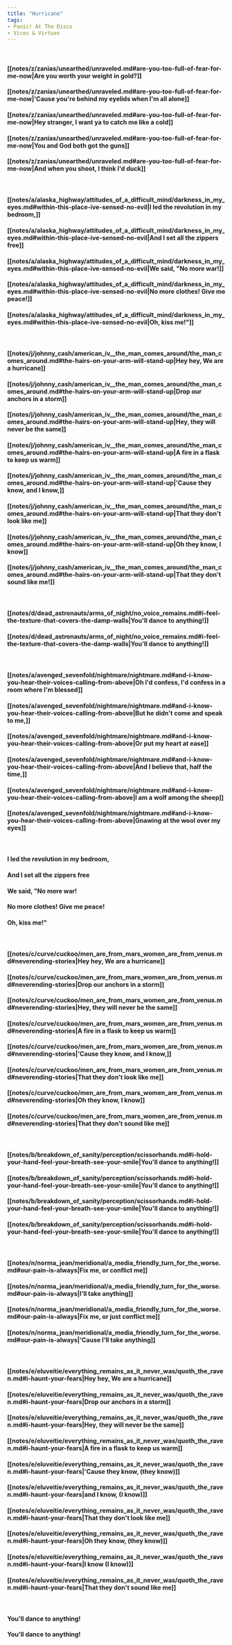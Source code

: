 ```yaml
---
title: "Hurricane"
tags:
- Panic! At The Disco
- Vices & Virtues
---
```

&nbsp;
#### [[notes/z/zanias/unearthed/unraveled.md#are-you-too-full-of-fear-for-me-now|Are you worth your weight in gold?]]
#### [[notes/z/zanias/unearthed/unraveled.md#are-you-too-full-of-fear-for-me-now|'Cause you're behind my eyelids when I'm all alone]]
#### [[notes/z/zanias/unearthed/unraveled.md#are-you-too-full-of-fear-for-me-now|Hey stranger, I want ya to catch me like a cold]]
#### [[notes/z/zanias/unearthed/unraveled.md#are-you-too-full-of-fear-for-me-now|You and God both got the guns]]
#### [[notes/z/zanias/unearthed/unraveled.md#are-you-too-full-of-fear-for-me-now|And when you shoot, I think I'd duck]]
&nbsp;
#### [[notes/a/alaska_highway/attitudes_of_a_difficult_mind/darkness_in_my_eyes.md#within-this-place-ive-sensed-no-evil|I led the revolution in my bedroom,]]
#### [[notes/a/alaska_highway/attitudes_of_a_difficult_mind/darkness_in_my_eyes.md#within-this-place-ive-sensed-no-evil|And I set all the zippers free]]
#### [[notes/a/alaska_highway/attitudes_of_a_difficult_mind/darkness_in_my_eyes.md#within-this-place-ive-sensed-no-evil|We said, "No more war!]]
#### [[notes/a/alaska_highway/attitudes_of_a_difficult_mind/darkness_in_my_eyes.md#within-this-place-ive-sensed-no-evil|No more clothes! Give me peace!]]
#### [[notes/a/alaska_highway/attitudes_of_a_difficult_mind/darkness_in_my_eyes.md#within-this-place-ive-sensed-no-evil|Oh, kiss me!"]]
&nbsp;
#### [[notes/j/johnny_cash/american_iv__the_man_comes_around/the_man_comes_around.md#the-hairs-on-your-arm-will-stand-up|Hey hey, We are a hurricane]]
#### [[notes/j/johnny_cash/american_iv__the_man_comes_around/the_man_comes_around.md#the-hairs-on-your-arm-will-stand-up|Drop our anchors in a storm]]
#### [[notes/j/johnny_cash/american_iv__the_man_comes_around/the_man_comes_around.md#the-hairs-on-your-arm-will-stand-up|Hey, they will never be the same]]
#### [[notes/j/johnny_cash/american_iv__the_man_comes_around/the_man_comes_around.md#the-hairs-on-your-arm-will-stand-up|A fire in a flask to keep us warm]]
#### [[notes/j/johnny_cash/american_iv__the_man_comes_around/the_man_comes_around.md#the-hairs-on-your-arm-will-stand-up|'Cause they know, and I know,]]
#### [[notes/j/johnny_cash/american_iv__the_man_comes_around/the_man_comes_around.md#the-hairs-on-your-arm-will-stand-up|That they don't look like me]]
#### [[notes/j/johnny_cash/american_iv__the_man_comes_around/the_man_comes_around.md#the-hairs-on-your-arm-will-stand-up|Oh they know, I know]]
#### [[notes/j/johnny_cash/american_iv__the_man_comes_around/the_man_comes_around.md#the-hairs-on-your-arm-will-stand-up|That they don't sound like me!]]
&nbsp;
#### [[notes/d/dead_astronauts/arms_of_night/no_voice_remains.md#i-feel-the-texture-that-covers-the-damp-walls|You'll dance to anything!]]
#### [[notes/d/dead_astronauts/arms_of_night/no_voice_remains.md#i-feel-the-texture-that-covers-the-damp-walls|You'll dance to anything!]]
&nbsp;
#### [[notes/a/avenged_sevenfold/nightmare/nightmare.md#and-i-know-you-hear-their-voices-calling-from-above|Oh I'd confess, I'd confess in a room where I'm blessed]]
#### [[notes/a/avenged_sevenfold/nightmare/nightmare.md#and-i-know-you-hear-their-voices-calling-from-above|But he didn't come and speak to me,]]
#### [[notes/a/avenged_sevenfold/nightmare/nightmare.md#and-i-know-you-hear-their-voices-calling-from-above|Or put my heart at ease]]
#### [[notes/a/avenged_sevenfold/nightmare/nightmare.md#and-i-know-you-hear-their-voices-calling-from-above|And I believe that, half the time,]]
#### [[notes/a/avenged_sevenfold/nightmare/nightmare.md#and-i-know-you-hear-their-voices-calling-from-above|I am a wolf among the sheep]]
#### [[notes/a/avenged_sevenfold/nightmare/nightmare.md#and-i-know-you-hear-their-voices-calling-from-above|Gnawing at the wool over my eyes]]
&nbsp;
#### I led the revolution in my bedroom,
#### And I set all the zippers free
#### We said, "No more war!
#### No more clothes! Give me peace!
#### Oh, kiss me!"
&nbsp;
#### [[notes/c/curve/cuckoo/men_are_from_mars_women_are_from_venus.md#neverending-stories|Hey hey, We are a hurricane]]
#### [[notes/c/curve/cuckoo/men_are_from_mars_women_are_from_venus.md#neverending-stories|Drop our anchors in a storm]]
#### [[notes/c/curve/cuckoo/men_are_from_mars_women_are_from_venus.md#neverending-stories|Hey, they will never be the same]]
#### [[notes/c/curve/cuckoo/men_are_from_mars_women_are_from_venus.md#neverending-stories|A fire in a flask to keep us warm]]
#### [[notes/c/curve/cuckoo/men_are_from_mars_women_are_from_venus.md#neverending-stories|'Cause they know, and I know,]]
#### [[notes/c/curve/cuckoo/men_are_from_mars_women_are_from_venus.md#neverending-stories|That they don't look like me]]
#### [[notes/c/curve/cuckoo/men_are_from_mars_women_are_from_venus.md#neverending-stories|Oh they know, I know]]
#### [[notes/c/curve/cuckoo/men_are_from_mars_women_are_from_venus.md#neverending-stories|That they don't sound like me]]
&nbsp;
#### [[notes/b/breakdown_of_sanity/perception/scissorhands.md#i-hold-your-hand-feel-your-breath-see-your-smile|You'll dance to anything!]]
#### [[notes/b/breakdown_of_sanity/perception/scissorhands.md#i-hold-your-hand-feel-your-breath-see-your-smile|You'll dance to anything!]]
#### [[notes/b/breakdown_of_sanity/perception/scissorhands.md#i-hold-your-hand-feel-your-breath-see-your-smile|You'll dance to anything!]]
#### [[notes/b/breakdown_of_sanity/perception/scissorhands.md#i-hold-your-hand-feel-your-breath-see-your-smile|You'll dance to anything!]]
&nbsp;
#### [[notes/n/norma_jean/meridional/a_media_friendly_turn_for_the_worse.md#our-pain-is-always|Fix me, or conflict me]]
#### [[notes/n/norma_jean/meridional/a_media_friendly_turn_for_the_worse.md#our-pain-is-always|I'll take anything]]
#### [[notes/n/norma_jean/meridional/a_media_friendly_turn_for_the_worse.md#our-pain-is-always|Fix me, or just conflict me]]
#### [[notes/n/norma_jean/meridional/a_media_friendly_turn_for_the_worse.md#our-pain-is-always|'Cause I'll take anything]]
&nbsp;
#### [[notes/e/eluveitie/everything_remains_as_it_never_was/quoth_the_raven.md#i-haunt-your-fears|Hey hey, We are a hurricane]]
#### [[notes/e/eluveitie/everything_remains_as_it_never_was/quoth_the_raven.md#i-haunt-your-fears|Drop our anchors in a storm]]
#### [[notes/e/eluveitie/everything_remains_as_it_never_was/quoth_the_raven.md#i-haunt-your-fears|Hey, they will never be the same]]
#### [[notes/e/eluveitie/everything_remains_as_it_never_was/quoth_the_raven.md#i-haunt-your-fears|A fire in a flask to keep us warm]]
#### [[notes/e/eluveitie/everything_remains_as_it_never_was/quoth_the_raven.md#i-haunt-your-fears|'Cause they know, (they know)]]
#### [[notes/e/eluveitie/everything_remains_as_it_never_was/quoth_the_raven.md#i-haunt-your-fears|and I know, (I know)]]
#### [[notes/e/eluveitie/everything_remains_as_it_never_was/quoth_the_raven.md#i-haunt-your-fears|That they don't look like me]]
#### [[notes/e/eluveitie/everything_remains_as_it_never_was/quoth_the_raven.md#i-haunt-your-fears|Oh they know, (they know)]]
#### [[notes/e/eluveitie/everything_remains_as_it_never_was/quoth_the_raven.md#i-haunt-your-fears|I know (I know)]]
#### [[notes/e/eluveitie/everything_remains_as_it_never_was/quoth_the_raven.md#i-haunt-your-fears|That they don't sound like me]]
&nbsp;
#### You'll dance to anything!
#### You'll dance to anything!
